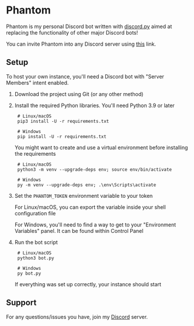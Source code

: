 # Phantom
Phantom is my personal Discord bot written with [discord.py](https://discordpy.readthedocs.io/en/stable/) aimed at replacing the functionality of other major Discord bots!

You can invite Phantom into any Discord server using [this](https://discord.com/api/oauth2/authorize?client_id=736756253333913670&permissions=1279257670&scope=bot) link.

## Setup
To host your own instance, you'll need a Discord bot with "Server Members" intent enabled.

1. Download the project using Git (or any other method)

2. Install the required Python libraries. You'll need Python 3.9 or later

        # Linux/macOS
        pip3 install -U -r requirements.txt

        # Windows
        pip install -U -r requirements.txt

    You might want to create and use a virtual environment before installing the requirements

        # Linux/macOS
        python3 -m venv --upgrade-deps env; source env/bin/activate

        # Windows
        py -m venv --upgrade-deps env; .\env\Scripts\activate

3. Set the `PHANTOM_TOKEN` environment variable to your token

    For Linux/macOS, you can export the variable inside your shell configuration file

    For Windows, you'll need to find a way to get to your "Environment Variables" panel. It can be found within Control Panel

4. Run the bot script

        # Linux/macOS
        python3 bot.py

        # Windows
        py bot.py

    If everything was set up correctly, your instance should start

## Support
For any questions/issues you have, join my [Discord](https://m1sta.xyz/discord) server.
